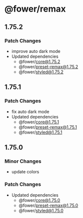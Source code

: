 # @fower/remax

## 1.75.2

### Patch Changes

- improve auto dark mode
- Updated dependencies
  - @fower/core@1.75.2
  - @fower/preset-remax@1.75.2
  - @fower/styled@1.75.2

## 1.75.1

### Patch Changes

- fix auto dark mode
- Updated dependencies
  - @fower/core@1.75.1
  - @fower/preset-remax@1.75.1
  - @fower/styled@1.75.1

## 1.75.0

### Minor Changes

- update colors

### Patch Changes

- Updated dependencies
  - @fower/core@1.75.0
  - @fower/preset-remax@1.75.0
  - @fower/styled@1.75.0
